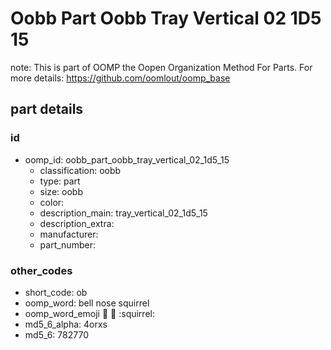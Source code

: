 # Oobb Part Oobb Tray Vertical 02 1D5 15  

note: This is part of OOMP the Oopen Organization Method For Parts. For more details: https://github.com/oomlout/oomp_base

##  part details





### id
* oomp_id: oobb_part_oobb_tray_vertical_02_1d5_15
  * classification: oobb
  * type: part
  * size: oobb
  * color: 
  * description_main: tray_vertical_02_1d5_15
  * description_extra: 
  * manufacturer: 
  * part_number: 

### other_codes
* short_code: ob
* oomp_word: bell nose squirrel
* oomp_word_emoji :bell: :nose: :squirrel:
* md5_6_alpha: 4orxs
* md5_6: 782770